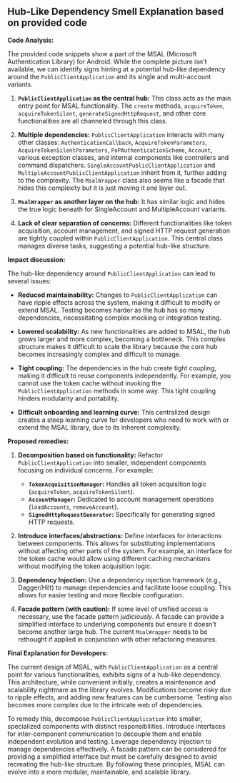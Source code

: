 ## Hub-Like Dependency Smell Explanation based on provided code

**Code Analysis:**

The provided code snippets show a part of the MSAL (Microsoft Authentication Library) for Android. While the complete picture isn't available, we can identify signs hinting at a potential hub-like dependency around the `PublicClientApplication` and its single and multi-account variants.

1. **`PublicClientApplication` as the central hub:** This class acts as the main entry point for MSAL functionality. The `create` methods, `acquireToken`, `acquireTokenSilent`, `generateSignedHttpRequest`, and other core functionalities are all channeled through this class.

2. **Multiple dependencies:** `PublicClientApplication` interacts with many other classes: `AuthenticationCallback`, `AcquireTokenParameters`, `AcquireTokenSilentParameters`, `PoPAuthenticationScheme`, `Account`, various exception classes, and internal components like controllers and command dispatchers. `SingleAccountPublicClientApplication` and `MultipleAccountPublicClientApplication` inherit from it, further adding to the complexity. The `MsalWrapper` class also seems like a facade that hides this complexity but it is just moving it one layer out.

3. **`MsalWrapper` as another layer on the hub:** It has similar logic and hides the true logic beneath for SingleAccount and MultipleAccount variants.

4. **Lack of clear separation of concerns:** Different functionalities like token acquisition, account management, and signed HTTP request generation are tightly coupled within `PublicClientApplication`. This central class manages diverse tasks, suggesting a potential hub-like structure.

**Impact discussion:**

The hub-like dependency around `PublicClientApplication` can lead to several issues:

-   **Reduced maintainability:** Changes to `PublicClientApplication` can have ripple effects across the system, making it difficult to modify or extend MSAL. Testing becomes harder as the hub has so many dependencies, necessitating complex mocking or integration testing.

-   **Lowered scalability:** As new functionalities are added to MSAL, the hub grows larger and more complex, becoming a bottleneck. This complex structure makes it difficult to scale the library because the core hub becomes increasingly complex and difficult to manage.

-   **Tight coupling:** The dependencies in the hub create tight coupling, making it difficult to reuse components independently. For example, you cannot use the token cache without invoking the `PublicClientApplication` methods in some way. This tight coupling hinders modularity and portability.

-   **Difficult onboarding and learning curve:** This centralized design creates a steep learning curve for developers who need to work with or extend the MSAL library, due to its inherent complexity.

**Proposed remedies:**

1. **Decomposition based on functionality:** Refactor `PublicClientApplication` into smaller, independent components focusing on individual concerns. For example:

    - **`TokenAcquisitionManager`:** Handles all token acquisition logic (`acquireToken`, `acquireTokenSilent`).
    - **`AccountManager`:** Dedicated to account management operations (`loadAccounts`, `removeAccount`).
    - **`SignedHttpRequestGenerator`:** Specifically for generating signed HTTP requests.

2. **Introduce interfaces/abstractions:** Define interfaces for interactions between components. This allows for substituting implementations without affecting other parts of the system. For example, an interface for the token cache would allow using different caching mechanisms without modifying the token acquisition logic.

3. **Dependency Injection:** Use a dependency injection framework (e.g., Dagger/Hilt) to manage dependencies and facilitate loose coupling. This allows for easier testing and more flexible configuration.

4. **Facade pattern (with caution):** If some level of unified access is necessary, use the facade pattern _judiciously_. A facade can provide a simplified interface to underlying components but ensure it doesn't become another large hub. The current `MsalWrapper` needs to be rethought if applied in conjunction with other refactoring measures.

**Final Explanation for Developers:**

The current design of MSAL, with `PublicClientApplication` as a central point for various functionalities, exhibits signs of a hub-like dependency. This architecture, while convenient initially, creates a maintenance and scalability nightmare as the library evolves. Modifications become risky due to ripple effects, and adding new features can be cumbersome. Testing also becomes more complex due to the intricate web of dependencies.

To remedy this, decompose `PublicClientApplication` into smaller, specialized components with distinct responsibilities. Introduce interfaces for inter-component communication to decouple them and enable independent evolution and testing. Leverage dependency injection to manage dependencies effectively. A facade pattern can be considered for providing a simplified interface but must be carefully designed to avoid recreating the hub-like structure. By following these principles, MSAL can evolve into a more modular, maintainable, and scalable library.
